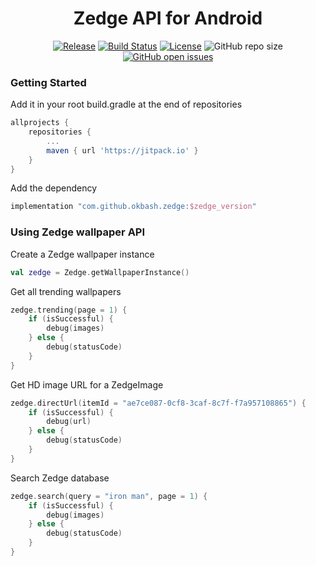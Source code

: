 <h1 align="center">Zedge API for Android</h1>

<p align="center">
    <a href="https://jitpack.io/#okbash/zedge"><img src="https://img.shields.io/jitpack/v/github/okbash/zedge?style=for-the-badge" alt="Release"></a>
    <a href="https://travis-ci.com/okbash/zedge"><img src="https://img.shields.io/travis/com/okbash/zedge/master?style=for-the-badge" alt="Build Status"></a>
    <a href="https://github.com/okbash/zedge/blob/master/LICENSE.txt"><img src="https://img.shields.io/github/license/okbash/zedge.svg?style=for-the-badge" alt="License"></a>
<!--     <img alt="GitHub last commit" src="https://img.shields.io/github/last-commit/okbash/zedge?logo=GitHub&style=for-the-badge"> -->
    <img alt="GitHub repo size" src="https://img.shields.io/github/repo-size/okbash/zedge?logo=GitHub&style=for-the-badge">
    <a href="https://github.com/okbash/zedge/issues"><img alt="GitHub open issues" src="https://img.shields.io/github/issues/okbash/zedge?style=for-the-badge"></a>
</p>


### Getting Started

Add it in your root build.gradle at the end of repositories

```gradle
allprojects {
    repositories {
        ...
        maven { url 'https://jitpack.io' }
    }
}
```

Add the dependency

```gradle
implementation "com.github.okbash.zedge:$zedge_version"
```

### Using Zedge wallpaper API

Create a Zedge wallpaper instance

```kotlin
val zedge = Zedge.getWallpaperInstance()
```

Get all trending wallpapers

```kotlin
zedge.trending(page = 1) {
    if (isSuccessful) {
        debug(images)
    } else {
        debug(statusCode)
    }
}
```

Get HD image URL for a ZedgeImage

```kotlin
zedge.directUrl(itemId = "ae7ce087-0cf8-3caf-8c7f-f7a957108865") {
    if (isSuccessful) {
        debug(url)
    } else {
        debug(statusCode)
    }
}
```

Search Zedge database

```kotlin
zedge.search(query = "iron man", page = 1) {
    if (isSuccessful) {
        debug(images)
    } else {
        debug(statusCode)
    }
}
```
